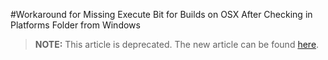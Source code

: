 <properties pageTitle="Bower Tutorial" 
  description="This is an article on bower tutorial" 
  services="" 
  documentationCenter=""
  authors="bursteg" />

  #Workaround for Missing Execute Bit for Builds on OSX After Checking in Platforms Folder from Windows

> **NOTE:** This article is deprecated. The new article can be found [here](/articles/tips-and-workarounds/ios/osx-set-execute/tips-and-workarounds-ios-osx-set-execute-readme.md).

